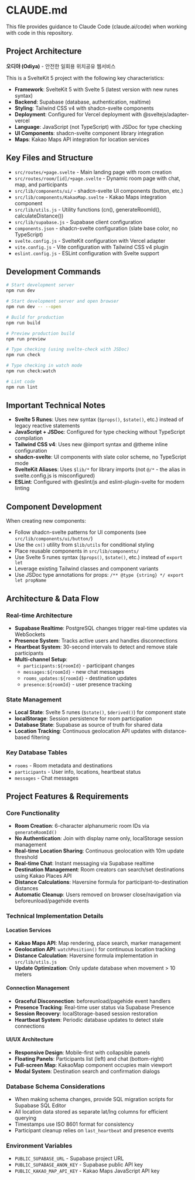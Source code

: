 # CLAUDE.md

This file provides guidance to Claude Code (claude.ai/code) when working with code in this repository.

## Project Architecture

**오디야 (Odiya)** - 안전한 일회용 위치공유 웹서비스

This is a SvelteKit 5 project with the following key characteristics:

- **Framework**: SvelteKit 5 with Svelte 5 (latest version with new runes syntax)
- **Backend**: Supabase (database, authentication, realtime)
- **Styling**: Tailwind CSS v4 with shadcn-svelte components
- **Deployment**: Configured for Vercel deployment with @sveltejs/adapter-vercel
- **Language**: JavaScript (not TypeScript) with JSDoc for type checking
- **UI Components**: shadcn-svelte component library integration
- **Maps**: Kakao Maps API integration for location services

## Key Files and Structure

- `src/routes/+page.svelte` - Main landing page with room creation
- `src/routes/room/[id]/+page.svelte` - Dynamic room page with chat, map, and participants
- `src/lib/components/ui/` - shadcn-svelte UI components (button, etc.)
- `src/lib/components/KakaoMap.svelte` - Kakao Maps integration component
- `src/lib/utils.js` - Utility functions (cn(), generateRoomId(), calculateDistance())
- `src/lib/supabase.js` - Supabase client configuration
- `components.json` - shadcn-svelte configuration (slate base color, no TypeScript)
- `svelte.config.js` - SvelteKit configuration with Vercel adapter
- `vite.config.js` - Vite configuration with Tailwind CSS v4 plugin
- `eslint.config.js` - ESLint configuration with Svelte support

## Development Commands

```bash
# Start development server
npm run dev

# Start development server and open browser
npm run dev -- --open

# Build for production
npm run build

# Preview production build
npm run preview

# Type checking (using svelte-check with JSDoc)
npm run check

# Type checking in watch mode
npm run check:watch

# Lint code
npm run lint
```

## Important Technical Notes

- **Svelte 5 Runes**: Uses new syntax (`$props()`, `$state()`, etc.) instead of legacy reactive statements
- **JavaScript + JSDoc**: Configured for type checking without TypeScript compilation
- **Tailwind CSS v4**: Uses new @import syntax and @theme inline configuration
- **shadcn-svelte**: UI components with slate color scheme, no TypeScript mode
- **SvelteKit Aliases**: Uses `$lib/*` for library imports (not `@/*` - the alias in svelte.config.js is misconfigured)
- **ESLint**: Configured with @eslint/js and eslint-plugin-svelte for modern linting

## Component Development

When creating new components:
- Follow shadcn-svelte patterns for UI components (see `src/lib/components/ui/button/`)
- Use the `cn()` utility from `$lib/utils` for conditional styling
- Place reusable components in `src/lib/components/`
- Use Svelte 5 runes syntax (`$props()`, `$state()`, etc.) instead of `export let`
- Leverage existing Tailwind classes and component variants
- Use JSDoc type annotations for props: `/** @type {string} */ export let propName`

## Architecture & Data Flow

### Real-time Architecture
- **Supabase Realtime**: PostgreSQL changes trigger real-time updates via WebSockets
- **Presence System**: Tracks active users and handles disconnections
- **Heartbeat System**: 30-second intervals to detect and remove stale participants
- **Multi-channel Setup**:
  - `participants:${roomId}` - participant changes
  - `messages:${roomId}` - new chat messages  
  - `rooms_updates:${roomId}` - destination updates
  - `presence:${roomId}` - user presence tracking

### State Management
- **Local State**: Svelte 5 runes (`$state()`, `$derived()`) for component state
- **localStorage**: Session persistence for room participation
- **Database State**: Supabase as source of truth for shared data
- **Location Tracking**: Continuous geolocation API updates with distance-based filtering

### Key Database Tables
- `rooms` - Room metadata and destinations
- `participants` - User info, locations, heartbeat status
- `messages` - Chat messages

## Project Features & Requirements

### Core Functionality
- **Room Creation**: 6-character alphanumeric room IDs via `generateRoomId()`
- **No Authentication**: Join with display name only, localStorage session management
- **Real-time Location Sharing**: Continuous geolocation with 10m update threshold
- **Real-time Chat**: Instant messaging via Supabase realtime
- **Destination Management**: Room creators can search/set destinations using Kakao Places API
- **Distance Calculations**: Haversine formula for participant-to-destination distances
- **Automatic Cleanup**: Users removed on browser close/navigation via beforeunload/pagehide events

### Technical Implementation Details

#### Location Services
- **Kakao Maps API**: Map rendering, place search, marker management
- **Geolocation API**: `watchPosition()` for continuous location tracking
- **Distance Calculation**: Haversine formula implementation in `src/lib/utils.js`
- **Update Optimization**: Only update database when movement > 10 meters

#### Connection Management
- **Graceful Disconnection**: beforeunload/pagehide event handlers
- **Presence Tracking**: Real-time user status via Supabase Presence
- **Session Recovery**: localStorage-based session restoration
- **Heartbeat System**: Periodic database updates to detect stale connections

#### UI/UX Architecture
- **Responsive Design**: Mobile-first with collapsible panels
- **Floating Panels**: Participants list (left) and chat (bottom-right)
- **Full-screen Map**: KakaoMap component occupies main viewport
- **Modal System**: Destination search and confirmation dialogs

### Database Schema Considerations
- When making schema changes, provide SQL migration scripts for Supabase SQL Editor
- All location data stored as separate lat/lng columns for efficient querying
- Timestamps use ISO 8601 format for consistency
- Participant cleanup relies on `last_heartbeat` and presence events

### Environment Variables
- `PUBLIC_SUPABASE_URL` - Supabase project URL
- `PUBLIC_SUPABASE_ANON_KEY` - Supabase public API key
- `PUBLIC_KAKAO_MAP_API_KEY` - Kakao Maps JavaScript API key